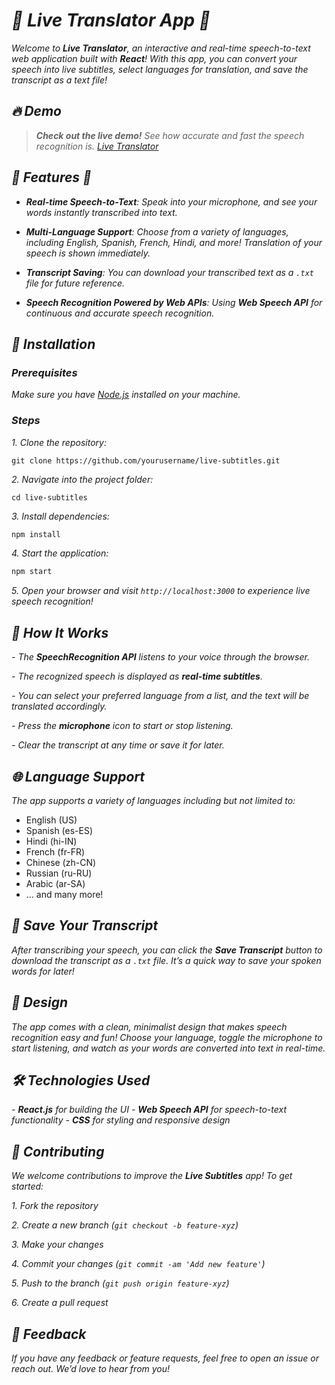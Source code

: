 # *🎤 Live Translator App 🎤*

*Welcome to **Live Translator**, an interactive and real-time speech-to-text web application built with **React**! With this app, you can convert your speech into live subtitles, select languages for translation, and save the transcript as a text file!*

## *🔥 Demo*

> ***Check out the live demo!** See how accurate and fast the speech recognition is.*
*[Live Translator](https://sujan2332.github.io/LiveTranslator/)*

## *🌟 Features 🌟*

- ***Real-time Speech-to-Text**: Speak into your microphone, and see your words instantly transcribed into text.*

- ***Multi-Language Support**: Choose from a variety of languages, including English, Spanish, French, Hindi, and more! Translation of your speech is shown immediately.*

- ***Transcript Saving**: You can download your transcribed text as a `.txt` file for future reference.*

- ***Speech Recognition Powered by Web APIs**: Using **Web Speech API** for continuous and accurate speech recognition.*

## *🚀 Installation*

### *Prerequisites*
*Make sure you have [Node.js](https://nodejs.org/) installed on your machine.*

### *Steps*

*1. Clone the repository:*

   ```
   git clone https://github.com/yourusername/live-subtitles.git
   ```

*2. Navigate into the project folder:*
   
   ```
   cd live-subtitles
   ```

*3. Install dependencies:*
   ```bash
   npm install
   ```

*4. Start the application:*
   ```bash
   npm start
   ```

*5. Open your browser and visit `http://localhost:3000` to experience live speech recognition!*

## *🔧 How It Works*

*- The **SpeechRecognition API** listens to your voice through the browser.*

*- The recognized speech is displayed as **real-time subtitles**.*

*- You can select your preferred language from a list, and the text will be translated accordingly.*

*- Press the **microphone** icon to start or stop listening.*

*- Clear the transcript at any time or save it for later.*

## *🌐 Language Support*

*The app supports a variety of languages including but not limited to:*

- English (US)
- Spanish (es-ES)
- Hindi (hi-IN)
- French (fr-FR)
- Chinese (zh-CN)
- Russian (ru-RU)
- Arabic (ar-SA)
- … and many more!

## *💾 Save Your Transcript*

*After transcribing your speech, you can click the **Save Transcript** button to download the transcript as a `.txt` file. It’s a quick way to save your spoken words for later!*

## *🎨 Design*

*The app comes with a clean, minimalist design that makes speech recognition easy and fun! Choose your language, toggle the microphone to start listening, and watch as your words are converted into text in real-time.*

## *🛠️ Technologies Used*

*- **React.js** for building the UI*
*- **Web Speech API** for speech-to-text functionality*
*- **CSS** for styling and responsive design*

## *🤝 Contributing*

*We welcome contributions to improve the **Live Subtitles** app! To get started:*

*1. Fork the repository*

*2. Create a new branch (`git checkout -b feature-xyz`)*

*3. Make your changes*

*4. Commit your changes (`git commit -am 'Add new feature'`)*

*5. Push to the branch (`git push origin feature-xyz`)*

*6. Create a pull request*

## *💬 Feedback*

*If you have any feedback or feature requests, feel free to open an issue or reach out. We’d love to hear from you!*
